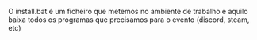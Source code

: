 O install.bat
é um ficheiro que metemos no ambiente de trabalho e aquilo baixa todos os programas que precisamos para o evento (discord, steam, etc)